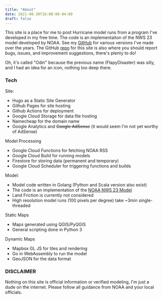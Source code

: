 ```yaml
---
title: "About"
date: 2021-08-30T16:08:08-04:00
draft: false
---
```


This site is a place for me to post Hurricane model runs from a program I've developed in my free time.  The code is an implementaiton of the NWS 23 model developed by NOAA.  See my [GitHub](https://github.com/cliftbar) for various versions I've made over the years.  The GitHub [repo](https://github.com/cliftbar/godin) for this site is also where you should report bugs, issues, and improvement suggestions, there's plenty to do!

Oh, it's called "Odin" because the previous name (FlapyDisaster) was silly, and I had an idea for an icon, nothing too deep there.

### Tech
Site:
- Hugo as a Static Site Generator
- Github Pages for site hosting
- Github Actions for deployment
- Google Cloud Storage for data file hosting
- Namecheap for the domain name
- Google Analytics and ~~Google AdSense~~ (it would seem I'm not yet worthy of AdSense)

Model Processing
- Google Cloud Functions for fetching NOAA RSS
- Google Cloud Build for running models
- Firestore for storing data (permanent and temporary)
- Google Cloud Scheduler for triggering functions and builds

Model:
- Model code written in Golang (Python and Scala version also exist)
- The code is an implementation of the [NOAA NWS 23 Model](https://repository.library.noaa.gov/view/noaa/6948)
- Land Friction is currently not considered
- High resolution model runs (100 pixels per degree) take ~3min single-threaded

Static Maps
- Maps generated using QGIS/PyQGIS
- General scripting done in Python 3

Dynamic Maps
- Mapbox GL JS for tiles and rendering
- Go in WebAssembly to run the model
- GeoJSON for the data format

### DISCLAIMER
Nothing on this site is official information or verified modeling, I'm just a dude on the internet.  Please follow all guidance from NOAA and your local officials.

